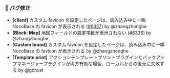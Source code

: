 ### 🐛 バグ修正

- **[client]** カスタム favicon を設定したページは、読み込み中に一瞬 NocoBase の favicon が表示される ([#6337](https://github.com/nocobase/nocobase/pull/6337)) by @zhangzhonghe
- **[Block: Map]** 地図フィールドの設定項目が表示されない ([#6336](https://github.com/nocobase/nocobase/pull/6336)) by @zhangzhonghe
- **[Custom brand]** カスタム favicon を設定したページは、読み込み中に一瞬 NocoBase の favicon が表示される by @zhangzhonghe
- **[Template print]** アクションテンプレートプリントプラグインとバックアップマネージャープラグインが両方有効な場合、ローカルからの復元に失敗する by @gchust